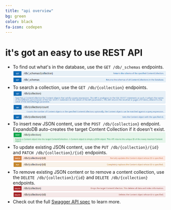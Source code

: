 ```yaml
---
title: "api overview"
bg: green 
color: black
fa-icon: codepen
---
```


# **it's got an easy to use REST API**

- To find out what's in the database, use the `GET /db/_schemas` endpoints.  
  ![Get Metadata](img/get-metadata.png)  
- To search a collection, use the `GET /db/{collection}` endpoints.  
  ![Search Content](img/search-content.png)
- To insert new JSON content, use the `POST /db/{collection}` endpoint. ExpandoDB auto-creates the target Content Collection if it doesn't exist.
  ![Insert Content](img/insert-content.png)
- To update existing JSON content, use the `PUT /db/{collection}/{id}` and `PATCH /db/{collection}/{id}` endpoints.
  ![Update Content](img/update-content.png)
- To remove existing JSON content or to remove a content collection, use the `DELETE /db/{collection}/{id}` and `DELETE /db/{collection}` endpoints.
  ![Remove Content](img/remove-content.png) 
- Check out the full [Swagger API spec](http://localhost:9000/api-spec/index.html) to learn more.